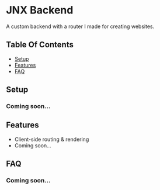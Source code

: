 # JNX Backend
A custom backend with a router I made for creating websites.
## Table Of Contents
- [Setup](#setup)
- [Features](#features)
- [FAQ](#faq)

## Setup
### Coming soon...

## Features
- Client-side routing & rendering
- Coming soon...

## FAQ
### Coming soon...
